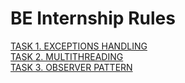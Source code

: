 # BE Internship Rules

[TASK 1. EXCEPTIONS HANDLING](tasks/exceptions-handling.md)<br>
[TASK 2. MULTITHREADING](tasks/multithreading.md)<br>
[TASK 3. OBSERVER PATTERN](tasks/observer-pattern.md)<br>